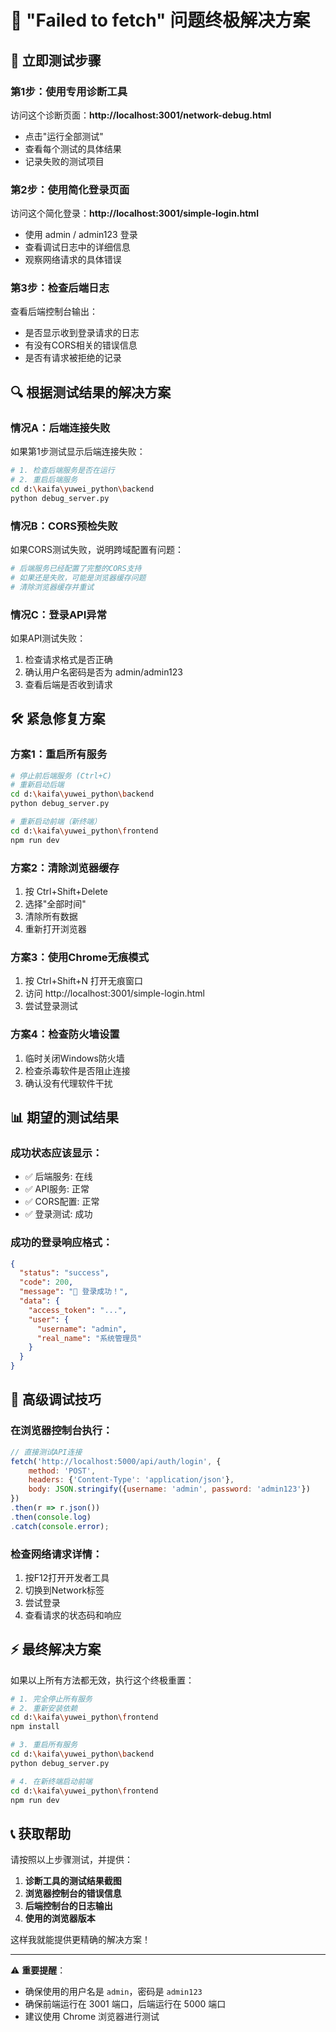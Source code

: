 # 🚨 "Failed to fetch" 问题终极解决方案

## 🎯 立即测试步骤

### 第1步：使用专用诊断工具
访问这个诊断页面：**http://localhost:3001/network-debug.html**
- 点击"运行全部测试"
- 查看每个测试的具体结果
- 记录失败的测试项目

### 第2步：使用简化登录页面
访问这个简化登录：**http://localhost:3001/simple-login.html**
- 使用 admin / admin123 登录
- 查看调试日志中的详细信息
- 观察网络请求的具体错误

### 第3步：检查后端日志
查看后端控制台输出：
- 是否显示收到登录请求的日志
- 有没有CORS相关的错误信息
- 是否有请求被拒绝的记录

## 🔍 根据测试结果的解决方案

### 情况A：后端连接失败
如果第1步测试显示后端连接失败：
```bash
# 1. 检查后端服务是否在运行
# 2. 重启后端服务
cd d:\kaifa\yuwei_python\backend
python debug_server.py
```

### 情况B：CORS预检失败
如果CORS测试失败，说明跨域配置有问题：
```bash
# 后端服务已经配置了完整的CORS支持
# 如果还是失败，可能是浏览器缓存问题
# 清除浏览器缓存并重试
```

### 情况C：登录API异常
如果API测试失败：
1. 检查请求格式是否正确
2. 确认用户名密码是否为 admin/admin123
3. 查看后端是否收到请求

## 🛠️ 紧急修复方案

### 方案1：重启所有服务
```bash
# 停止前后端服务 (Ctrl+C)
# 重新启动后端
cd d:\kaifa\yuwei_python\backend
python debug_server.py

# 重新启动前端（新终端）
cd d:\kaifa\yuwei_python\frontend
npm run dev
```

### 方案2：清除浏览器缓存
1. 按 Ctrl+Shift+Delete
2. 选择"全部时间"
3. 清除所有数据
4. 重新打开浏览器

### 方案3：使用Chrome无痕模式
1. 按 Ctrl+Shift+N 打开无痕窗口
2. 访问 http://localhost:3001/simple-login.html
3. 尝试登录测试

### 方案4：检查防火墙设置
1. 临时关闭Windows防火墙
2. 检查杀毒软件是否阻止连接
3. 确认没有代理软件干扰

## 📊 期望的测试结果

### 成功状态应该显示：
- ✅ 后端服务: 在线
- ✅ API服务: 正常  
- ✅ CORS配置: 正常
- ✅ 登录测试: 成功

### 成功的登录响应格式：
```json
{
  "status": "success",
  "code": 200,
  "message": "🎉 登录成功！",
  "data": {
    "access_token": "...",
    "user": {
      "username": "admin",
      "real_name": "系统管理员"
    }
  }
}
```

## 🔧 高级调试技巧

### 在浏览器控制台执行：
```javascript
// 直接测试API连接
fetch('http://localhost:5000/api/auth/login', {
    method: 'POST',
    headers: {'Content-Type': 'application/json'},
    body: JSON.stringify({username: 'admin', password: 'admin123'})
})
.then(r => r.json())
.then(console.log)
.catch(console.error);
```

### 检查网络请求详情：
1. 按F12打开开发者工具
2. 切换到Network标签
3. 尝试登录
4. 查看请求的状态码和响应

## ⚡ 最终解决方案

如果以上所有方法都无效，执行这个终极重置：

```bash
# 1. 完全停止所有服务
# 2. 重新安装依赖
cd d:\kaifa\yuwei_python\frontend
npm install

# 3. 重启所有服务
cd d:\kaifa\yuwei_python\backend
python debug_server.py

# 4. 在新终端启动前端
cd d:\kaifa\yuwei_python\frontend
npm run dev
```

## 📞 获取帮助

请按照以上步骤测试，并提供：
1. **诊断工具的测试结果截图**
2. **浏览器控制台的错误信息**
3. **后端控制台的日志输出**
4. **使用的浏览器版本**

这样我就能提供更精确的解决方案！

---

⚠️ **重要提醒**：
- 确保使用的用户名是 `admin`，密码是 `admin123`
- 确保前端运行在 3001 端口，后端运行在 5000 端口
- 建议使用 Chrome 浏览器进行测试